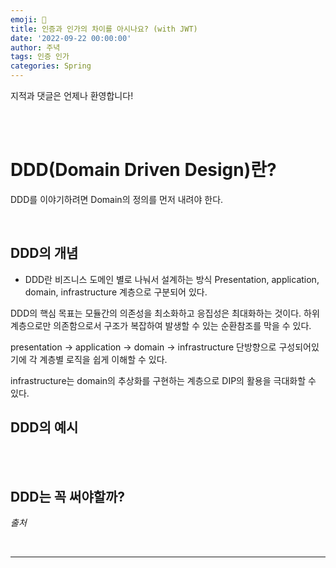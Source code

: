 ```yaml
---
emoji: 🔮
title: 인증과 인가의 차이를 아시나요? (with JWT)
date: '2022-09-22 00:00:00'
author: 주녁
tags: 인증 인가
categories: Spring
---
```


지적과 댓글은 언제나 환영합니다!

<br/><br/>

# DDD(Domain Driven Design)란?

DDD를 이야기하려면 Domain의 정의를 먼저 내려야 한다.

<br/>

## **DDD의 개념**

- DDD란 비즈니스 도메인 별로 나눠서 설계하는 방식
Presentation, application, domain, infrastructure 계층으로 구분되어 있다.

DDD의 핵심 목표는 모듈간의 의존성을 최소화하고 응집성은 최대화하는 것이다.
하위 계층으로만 의존함으로서 구조가 복잡하여 발생할 수 있는 순환참조를 막을 수 있다.

presentation -> application -> domain -> infrastructure
단방향으로 구성되어있기에 각 계층별 로직을 쉽게 이해할 수 있다.

infrastructure는 domain의 추상화를 구현하는 계층으로 DIP의 활용을 극대화할 수 있다.

## **DDD의 예시**


<br/><br/>

## **DDD는 꼭 써야할까?**



_출처_



<br/>

---

```toc

```
